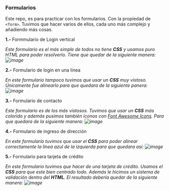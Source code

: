 ### Formularios ###

Este repo, es para practicar con los formularios. Con la propiedad de ```<form>```. Tuvimos que hacer varios de ellos, cada uno más complejo y añadiendo más cosas.

**1.-** Formmulario de Login vertical

_Este formulario es el más simple de todos no tiene **CSS** y usamos puro HTML para poder resolverlo. Tiene que quedar de la siguiente manera:
![image](https://user-images.githubusercontent.com/58775176/115543188-6271ed80-a2a1-11eb-9360-f70bb5459f1f.png)_

**2.-** Formulario de login en una linea

_En este formulario tampoco tuvimos que usar un **CSS** muy vistoso. Únicamente fue alinearlo para que quedara de la siguiente panera:
![image](https://user-images.githubusercontent.com/58775176/115543490-b11f8780-a2a1-11eb-9f15-b0f0bb93a85d.png)_

**3.-** Formulario de contacto

_Este formulario es de los más vistosos. Tuvimos que usar un **CSS** más colorido y además pusimos también iconos con [Font Awesome Icons](https://fontawesome.com/icons?d=gallery&p=2). Para que quedara de la siguiente manera:
![image](https://user-images.githubusercontent.com/58775176/115543815-183d3c00-a2a2-11eb-972d-8b518807ae9b.png)_

**4.-** Formulario de ingreso de dirección 

_En este formulario tuvimos que usar el **CSS** para poder alinear correctamente la linea azul de la izquierda para que quedara así:
![image](https://user-images.githubusercontent.com/58775176/115544020-5e929b00-a2a2-11eb-8dc3-e7f6368dad50.png)_

**5.-** Formulario para tarjeta de crédito

_En este formulario tuvimos que hacer de una tarjeta de crédito. Usamos el **CSS** para que este bien centrado todo. Además le hicimos un sistema de validación dentro del **HTML**. El resultado debería quedar de la siguiente manera:
![image](https://user-images.githubusercontent.com/58775176/115544240-a285a000-a2a2-11eb-93f7-60d3a0bed353.png)_



